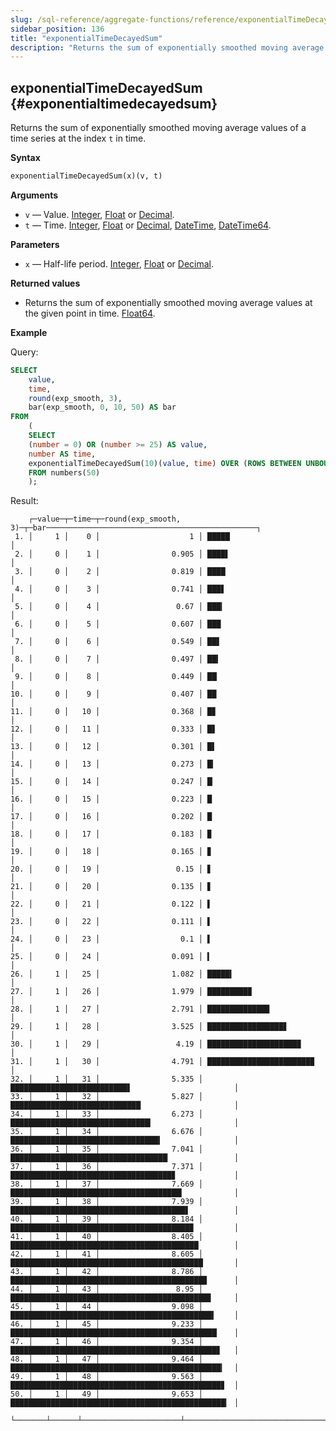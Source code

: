 ```yaml
---
slug: /sql-reference/aggregate-functions/reference/exponentialTimeDecayedSum
sidebar_position: 136
title: "exponentialTimeDecayedSum"
description: "Returns the sum of exponentially smoothed moving average values of a time series at the index `t` in time."
---
```


## exponentialTimeDecayedSum {#exponentialtimedecayedsum}

Returns the sum of exponentially smoothed moving average values of a time series at the index `t` in time.

**Syntax**

```sql
exponentialTimeDecayedSum(x)(v, t)
```

**Arguments**

- `v` — Value. [Integer](../../../sql-reference/data-types/int-uint.md), [Float](../../../sql-reference/data-types/float.md) or [Decimal](../../../sql-reference/data-types/decimal.md).
- `t` — Time. [Integer](../../../sql-reference/data-types/int-uint.md), [Float](../../../sql-reference/data-types/float.md) or [Decimal](../../../sql-reference/data-types/decimal.md), [DateTime](../../data-types/datetime.md), [DateTime64](../../data-types/datetime64.md).

**Parameters**

- `x` — Half-life period. [Integer](../../../sql-reference/data-types/int-uint.md), [Float](../../../sql-reference/data-types/float.md) or [Decimal](../../../sql-reference/data-types/decimal.md).

**Returned values**

- Returns the sum of exponentially smoothed moving average values at the given point in time. [Float64](../../data-types/float.md).

**Example**

Query:

```sql
SELECT
    value,
    time,
    round(exp_smooth, 3),
    bar(exp_smooth, 0, 10, 50) AS bar
FROM
    (
    SELECT
    (number = 0) OR (number >= 25) AS value,
    number AS time,
    exponentialTimeDecayedSum(10)(value, time) OVER (ROWS BETWEEN UNBOUNDED PRECEDING AND CURRENT ROW) AS exp_smooth
    FROM numbers(50)
    );
```

Result:

```response
    ┌─value─┬─time─┬─round(exp_smooth, 3)─┬─bar───────────────────────────────────────────────┐
 1. │     1 │    0 │                    1 │ █████                                             │
 2. │     0 │    1 │                0.905 │ ████▌                                             │
 3. │     0 │    2 │                0.819 │ ████                                              │
 4. │     0 │    3 │                0.741 │ ███▋                                              │
 5. │     0 │    4 │                 0.67 │ ███▎                                              │
 6. │     0 │    5 │                0.607 │ ███                                               │
 7. │     0 │    6 │                0.549 │ ██▋                                               │
 8. │     0 │    7 │                0.497 │ ██▍                                               │
 9. │     0 │    8 │                0.449 │ ██▏                                               │
10. │     0 │    9 │                0.407 │ ██                                                │
11. │     0 │   10 │                0.368 │ █▊                                                │
12. │     0 │   11 │                0.333 │ █▋                                                │
13. │     0 │   12 │                0.301 │ █▌                                                │
14. │     0 │   13 │                0.273 │ █▎                                                │
15. │     0 │   14 │                0.247 │ █▏                                                │
16. │     0 │   15 │                0.223 │ █                                                 │
17. │     0 │   16 │                0.202 │ █                                                 │
18. │     0 │   17 │                0.183 │ ▉                                                 │
19. │     0 │   18 │                0.165 │ ▊                                                 │
20. │     0 │   19 │                 0.15 │ ▋                                                 │
21. │     0 │   20 │                0.135 │ ▋                                                 │
22. │     0 │   21 │                0.122 │ ▌                                                 │
23. │     0 │   22 │                0.111 │ ▌                                                 │
24. │     0 │   23 │                  0.1 │ ▌                                                 │
25. │     0 │   24 │                0.091 │ ▍                                                 │
26. │     1 │   25 │                1.082 │ █████▍                                            │
27. │     1 │   26 │                1.979 │ █████████▉                                        │
28. │     1 │   27 │                2.791 │ █████████████▉                                    │
29. │     1 │   28 │                3.525 │ █████████████████▋                                │
30. │     1 │   29 │                 4.19 │ ████████████████████▉                             │
31. │     1 │   30 │                4.791 │ ███████████████████████▉                          │
32. │     1 │   31 │                5.335 │ ██████████████████████████▋                       │
33. │     1 │   32 │                5.827 │ █████████████████████████████▏                    │
34. │     1 │   33 │                6.273 │ ███████████████████████████████▎                  │
35. │     1 │   34 │                6.676 │ █████████████████████████████████▍                │
36. │     1 │   35 │                7.041 │ ███████████████████████████████████▏              │
37. │     1 │   36 │                7.371 │ ████████████████████████████████████▊             │
38. │     1 │   37 │                7.669 │ ██████████████████████████████████████▎           │
39. │     1 │   38 │                7.939 │ ███████████████████████████████████████▋          │
40. │     1 │   39 │                8.184 │ ████████████████████████████████████████▉         │
41. │     1 │   40 │                8.405 │ ██████████████████████████████████████████        │
42. │     1 │   41 │                8.605 │ ███████████████████████████████████████████       │
43. │     1 │   42 │                8.786 │ ███████████████████████████████████████████▉      │
44. │     1 │   43 │                 8.95 │ ████████████████████████████████████████████▊     │
45. │     1 │   44 │                9.098 │ █████████████████████████████████████████████▍    │
46. │     1 │   45 │                9.233 │ ██████████████████████████████████████████████▏   │
47. │     1 │   46 │                9.354 │ ██████████████████████████████████████████████▊   │
48. │     1 │   47 │                9.464 │ ███████████████████████████████████████████████▎  │
49. │     1 │   48 │                9.563 │ ███████████████████████████████████████████████▊  │
50. │     1 │   49 │                9.653 │ ████████████████████████████████████████████████▎ │
    └───────┴──────┴──────────────────────┴───────────────────────────────────────────────────┘
```